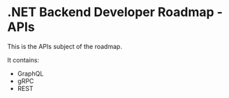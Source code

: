 # .NET Backend Developer Roadmap - APIs

This is the APIs subject of the roadmap.

It contains:

- GraphQL
- gRPC
- REST
